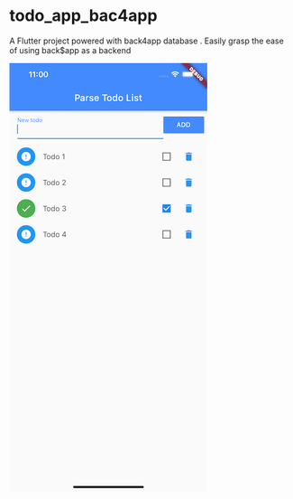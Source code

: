 # todo_app_bac4app

A  Flutter project powered with back4app database .
Easily grasp the ease of using back$app as a backend

![flutter_todo_app_final](flutter_todo_app_final.png)
